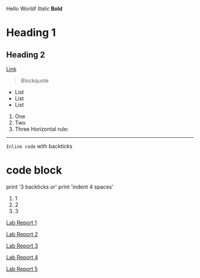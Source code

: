 Hello World!
*Italic*
**Bold**
# Heading 1
## Heading 2
[Link](http://a.com)
> Blockquote
* List
* List
* List
1. One
2. Two
3. Three
Horizontal rule:

---
`Inline code` with backticks
# code block
print '3 backticks or'
print 'indent 4 spaces'

1. 1
2. 2
3. 3

[Lab Report 1](https://stevo0718.github.io/-cse15l-lab-reports/lab-report-1-week-2.html)

[Lab Report 2](https://stevo0718.github.io/-cse15l-lab-reports/lab-report-2-week-4.html)

[Lab Report 3](https://stevo0718.github.io/-cse15l-lab-reports/lab-report-3-week-6.html)

[Lab Report 4](https://stevo0718.github.io/-cse15l-lab-reports/lab-report-4-week-8.html)

[Lab Report 5](https://stevo0718.github.io/-cse15l-lab-reports/lab-report-5-week-10.html)